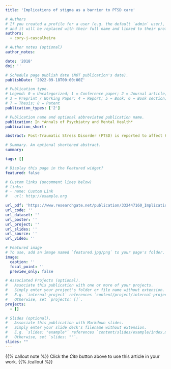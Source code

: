 ```yaml
---
title: 'Implications of stigma as a barrier to PTSD care'

# Authors
# If you created a profile for a user (e.g. the default `admin` user), write the username (folder name) here
# and it will be replaced with their full name and linked to their profile.
authors:
  - cory-j-cascalheira

# Author notes (optional)
author_notes:

date: '2018'
doi: ''

# Schedule page publish date (NOT publication's date).
publishDate: '2022-09-18T00:00:00Z'

# Publication type.
# Legend: 0 = Uncategorized; 1 = Conference paper; 2 = Journal article;
# 3 = Preprint / Working Paper; 4 = Report; 5 = Book; 6 = Book section;
# 7 = Thesis; 8 = Patent
publication_types: ['2']

# Publication name and optional abbreviated publication name.
publication: In *Annals of Psychiatry and Mental Health*
publication_short:

abstract: Post-Traumatic Stress Disorder (PTSD) is reported to affect 6.8% of the population of the United States, but often goes undiagnosed due to perceived stigma. Left untreated, PTSD has deleterious effects on quality of life, harming families, employers, and taxpayers with loss of life, loss of productivity, and elevated risk for criminality and addiction. Health care providers and employers play a vital role in reducing stigma, which derives, in part, from the nature of the trauma. Expanded routine screening, psychoeducation of stakeholders, and computer-mediated therapy may diminish stigma-related costs and improve access to care. The implications of stigma as a barrier to treatment should be considered in further research on the public health outcomes of PTSD.

# Summary. An optional shortened abstract.
summary:

tags: []

# Display this page in the Featured widget?
featured: false

# Custom links (uncomment lines below)
# links:
# - name: Custom Link
#   url: http://example.org

url_pdf: 'https://www.researchgate.net/publication/332447160_Implications_of_Stigma_as_a_Barrier_to_PTSD_Care'
url_code: ''
url_dataset: ''
url_poster: ''
url_project: ''
url_slides: ''
url_source: ''
url_video: ''

# Featured image
# To use, add an image named `featured.jpg/png` to your page's folder.
image:
  caption: ''
  focal_point: ''
  preview_only: false

# Associated Projects (optional).
#   Associate this publication with one or more of your projects.
#   Simply enter your project's folder or file name without extension.
#   E.g. `internal-project` references `content/project/internal-project/index.md`.
#   Otherwise, set `projects: []`.
projects:
  - []

# Slides (optional).
#   Associate this publication with Markdown slides.
#   Simply enter your slide deck's filename without extension.
#   E.g. `slides: "example"` references `content/slides/example/index.md`.
#   Otherwise, set `slides: ""`.
slides: ""
---
```


{{% callout note %}}
Click the _Cite_ button above to use this article in your work.
{{% /callout %}}
